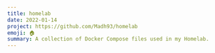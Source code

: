 ```yaml
---
title: homelab
date: 2022-01-14
project: https://github.com/Madh93/homelab
emoji: 🏠
summary: A collection of Docker Compose files used in my Homelab.
---
```

